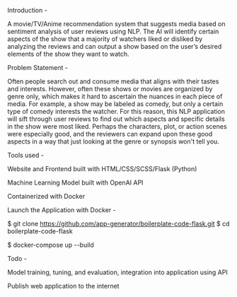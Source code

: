 Introduction - 

A movie/TV/Anime recommendation system that suggests media based on sentiment analysis of user reviews using NLP. The AI will identify certain aspects of the show that a majority of watchers liked or disliked by analyzing the reviews and can output a show based on the user’s desired elements of the show they want to watch.

Problem Statement - 

Often people search out and consume media that aligns with their tastes and interests. However, often these shows or movies are organized by genre only, which makes it hard to ascertain the nuances in each piece of media. For example, a show may be labeled as comedy, but only a certain type of comedy interests the watcher. For this reason, this NLP application will sift through user reviews to find out which aspects and specific details in the show were most liked. Perhaps the characters, plot, or action scenes were especially good, and the reviewers can expand upon these good aspects in a way that just looking at the genre or synopsis won't tell you.

Tools used - 

Website and Frontend built with HTML/CSS/SCSS/Flask (Python)

Machine Learning Model built with OpenAI API

Containerized with Docker

Launch the Application with Docker - 

$ git clone https://github.com/app-generator/boilerplate-code-flask.git
$ cd boilerplate-code-flask

$ docker-compose up --build 

Todo - 

Model training, tuning, and evaluation, integration into application using API

Publish web application to the internet